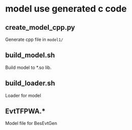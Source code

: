 # model use generated c code

## create_model_cpp.py

Generate cpp file in `model1/`


## build_model.sh

Build model to *.so lib.

## build_loader.sh

Loader for model

## EvtTFPWA.*

Model file for BesEvtGen



